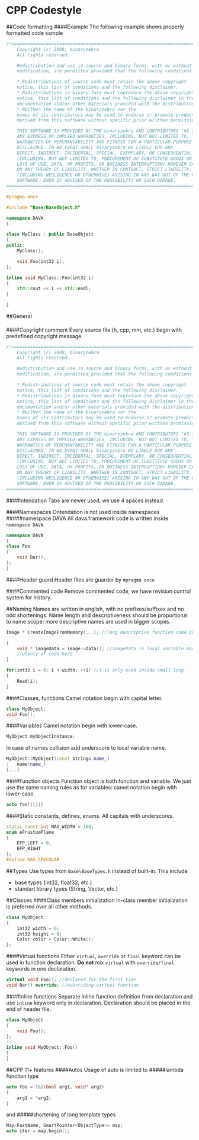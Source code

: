 CPP Codestyle
========

##Code formatting
####Example
The following example shows properly formatted code sample

```cpp
/*==================================================================================
    Copyright (c) 2008, binaryzebra
    All rights reserved.

    Redistribution and use in source and binary forms, with or without
    modification, are permitted provided that the following conditions are met:

    * Redistributions of source code must retain the above copyright
    notice, this list of conditions and the following disclaimer.
    * Redistributions in binary form must reproduce the above copyright
    notice, this list of conditions and the following disclaimer in the
    documentation and/or other materials provided with the distribution.
    * Neither the name of the binaryzebra nor the
    names of its contributors may be used to endorse or promote products
    derived from this software without specific prior written permission.

    THIS SOFTWARE IS PROVIDED BY THE binaryzebra AND CONTRIBUTORS "AS IS" AND
    ANY EXPRESS OR IMPLIED WARRANTIES, INCLUDING, BUT NOT LIMITED TO, THE IMPLIED
    WARRANTIES OF MERCHANTABILITY AND FITNESS FOR A PARTICULAR PURPOSE ARE
    DISCLAIMED. IN NO EVENT SHALL binaryzebra BE LIABLE FOR ANY
    DIRECT, INDIRECT, INCIDENTAL, SPECIAL, EXEMPLARY, OR CONSEQUENTIAL DAMAGES
    (INCLUDING, BUT NOT LIMITED TO, PROCUREMENT OF SUBSTITUTE GOODS OR SERVICES;
    LOSS OF USE, DATA, OR PROFITS; OR BUSINESS INTERRUPTION) HOWEVER CAUSED AND
    ON ANY THEORY OF LIABILITY, WHETHER IN CONTRACT, STRICT LIABILITY, OR TORT
    (INCLUDING NEGLIGENCE OR OTHERWISE) ARISING IN ANY WAY OUT OF THE USE OF THIS
    SOFTWARE, EVEN IF ADVISED OF THE POSSIBILITY OF SUCH DAMAGE.
=====================================================================================*/

#pragma once

#include "Base/BaseObject.h"

namespace DAVA
{

class MyClass : public BaseObject
{
public:
    MyClass();

    void Foo(int32 i);
};

inline void MyClass::Foo(int32 i)
{
    std::cout << i << std::endl;
}

}
```

##General

####

####Copyright comment
Every source file (h, cpp, mm, etc.) begin with predefined copyright message

```cpp
/*==================================================================================
    Copyright (c) 2008, binaryzebra
    All rights reserved.

    Redistribution and use in source and binary forms, with or without
    modification, are permitted provided that the following conditions are met:

    * Redistributions of source code must retain the above copyright
    notice, this list of conditions and the following disclaimer.
    * Redistributions in binary form must reproduce the above copyright
    notice, this list of conditions and the following disclaimer in the
    documentation and/or other materials provided with the distribution.
    * Neither the name of the binaryzebra nor the
    names of its contributors may be used to endorse or promote products
    derived from this software without specific prior written permission.

    THIS SOFTWARE IS PROVIDED BY THE binaryzebra AND CONTRIBUTORS "AS IS" AND
    ANY EXPRESS OR IMPLIED WARRANTIES, INCLUDING, BUT NOT LIMITED TO, THE IMPLIED
    WARRANTIES OF MERCHANTABILITY AND FITNESS FOR A PARTICULAR PURPOSE ARE
    DISCLAIMED. IN NO EVENT SHALL binaryzebra BE LIABLE FOR ANY
    DIRECT, INDIRECT, INCIDENTAL, SPECIAL, EXEMPLARY, OR CONSEQUENTIAL DAMAGES
    (INCLUDING, BUT NOT LIMITED TO, PROCUREMENT OF SUBSTITUTE GOODS OR SERVICES;
    LOSS OF USE, DATA, OR PROFITS; OR BUSINESS INTERRUPTION) HOWEVER CAUSED AND
    ON ANY THEORY OF LIABILITY, WHETHER IN CONTRACT, STRICT LIABILITY, OR TORT
    (INCLUDING NEGLIGENCE OR OTHERWISE) ARISING IN ANY WAY OUT OF THE USE OF THIS
    SOFTWARE, EVEN IF ADVISED OF THE POSSIBILITY OF SUCH DAMAGE.
=====================================================================================*/
```

####Intendation
Tabs are newer used, we use 4 spaces instead.

####Namespaces
Ontendation is not used inside namespaces
#####namespace DAVA
All dava.framework code is written inside `namespace DAVA`.

```cpp
namespace DAVA
{
class Foo
{
    void Bar();
};
}
```

####Header guard
Header files are guarder by `#pragma once`

####Commented code
Remove commented code, we have revision control system for history. 

##Naming
Names are written in english, with no prefixes/suffixes and no odd shortenings. Name length and descriptiveness should be proportional to name scope: more descriptive names are used in bigger scopes.

```cpp
Image * CreateImageFromMemory(...); //long descriptive function name in public interface
```

```cpp
{
    void * imageData = image->Data(); //imageData is local variable name
    //plenty of code here
}
```

```cpp
for(int32 i = 0; i < width; ++i) //i is only used inside small loop
{
    Read(i);
}
```

####Classes, functions
Camel notation begin with capital letter.

```cpp
class MyObject;
void Foo();
```

####Variables
Camel notation begin with lower-case.

```cpp
MyObject myObjectInstance;
```
In case of names collision add underscore to local variable name.

```cpp
MyObject::MyObject(const String& name_)
:   name(name_)
{...}
```

####Function objects
Function object is both function and variable. We just use the same naming rules as for variables: camel notation begin with lower-case.

```cpp
auto foo()[]{}
```

####Static constants, defines, enums.
All capitals with underscores.

```cpp
static const int MAX_WIDTH = 100;
enum eFrustumPlane 
{
    EFP_LEFT = 0,
    EFP_RIGHT
};
#define HAS_SPECULAR
```

##Types
Use types from `Base\BaseTypes.h` instead of built-in.
This include

* base types (int32, float32, etc.)
* standart library types (String, Vector, etc.)

##Classes
####Class members initialization
In-class member initialization is preferred over all other methods.

```cpp
class MyObject
{
    int32 width = 0;
    int32 height = 0;
    Color color = Color::White();
};
```

####Virtual functions
Either `virtual`, `override` or `final` keyword can be used in function declaration. **Do not** mix `virtual` with `override/final` keywords in one declaration.

```cpp
virtual void Foo(); //declared for the first time
void Bar() override; //overriding virtual function
```

####Inline functions
Separate inline function definition from declaration and use `inline` keyword only in declaration. Declaration should be placed in the end of header file.

```cpp
class MyObject
{
    void Foo();
};
//...
inline void MyObject::Foo()
{
}
```
##CPP 11+ features
####Autos
Usage of auto is limited to
#####lambda function type

```cpp
auto foo = [&](bool arg1, void* arg2)
{
    arg1 = *arg2;
}
```
and
#####shortening of long template types

```cpp
Map<FastName, SmartPointer<ObjectType>> map;
auto iter = map.begin();
```
